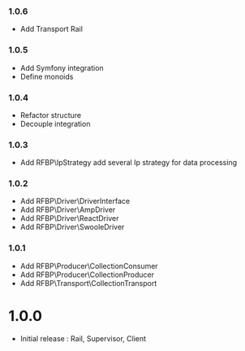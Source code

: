 ### 1.0.6

- Add Transport Rail

### 1.0.5

- Add Symfony integration
- Define monoids

### 1.0.4

- Refactor structure
- Decouple integration

### 1.0.3

- Add RFBP\IpStrategy add several Ip strategy for data processing

### 1.0.2

- Add RFBP\Driver\DriverInterface
- Add RFBP\Driver\AmpDriver
- Add RFBP\Driver\ReactDriver
- Add RFBP\Driver\SwooleDriver

### 1.0.1

- Add RFBP\Producer\CollectionConsumer
- Add RFBP\Producer\CollectionProducer
- Add RFBP\Transport\CollectionTransport

# 1.0.0

- Initial release : Rail, Supervisor, Client